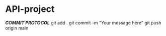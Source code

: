 # API-project

**_COMMIT PROTOCOL_**
git add .
git commit -m "Your message here"
git push origin main
